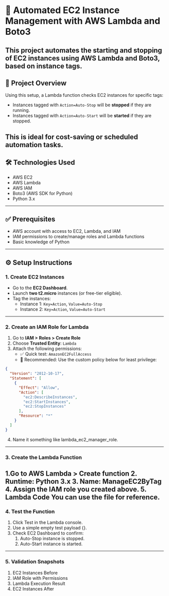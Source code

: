 # 🚀 Automated EC2 Instance Management with AWS Lambda and Boto3

This project automates the **starting** and **stopping** of EC2 instances using **AWS Lambda** and **Boto3**, based on instance tags.
---

## 📌 Project Overview

Using this setup, a Lambda function checks EC2 instances for specific tags:
- Instances tagged with `Action=Auto-Stop` will be **stopped** if they are running.
- Instances tagged with `Action=Auto-Start` will be **started** if they are stopped.

This is ideal for cost-saving or scheduled automation tasks.
---

## 🛠️ Technologies Used

- AWS EC2
- AWS Lambda
- AWS IAM
- Boto3 (AWS SDK for Python)
- Python 3.x
---

## ✅ Prerequisites

- AWS account with access to EC2, Lambda, and IAM
- IAM permissions to create/manage roles and Lambda functions
- Basic knowledge of Python
---

## ⚙️ Setup Instructions

### 1. Create EC2 Instances
- Go to the **EC2 Dashboard**.
- Launch **two t2.micro** instances (or free-tier eligible).
- Tag the instances:
  - Instance 1: `Key=Action`, `Value=Auto-Stop`
  - Instance 2: `Key=Action`, `Value=Auto-Start`
---

### 2. Create an IAM Role for Lambda

1. Go to **IAM > Roles > Create Role**
2. Choose **Trusted Entity**: `Lambda`
3. Attach the following permissions:
   - ✅ Quick test: `AmazonEC2FullAccess`
   - 🔐 Recommended: Use the custom policy below for least privilege:

```json
{
  "Version": "2012-10-17",
  "Statement": [
    {
      "Effect": "Allow",
      "Action": [
        "ec2:DescribeInstances",
        "ec2:StartInstances",
        "ec2:StopInstances"
      ],
      "Resource": "*"
    }
  ]
}
```
4. Name it something like lambda_ec2_manager_role.
---

### 3. Create the Lambda Function

1.Go to AWS Lambda > Create function
2. Runtime: Python 3.x
3. Name: ManageEC2ByTag
4. Assign the IAM role you created above.
5. Lambda Code
   You can use the file for reference.
---

### 4. Test the Function

1. Click Test in the Lambda console.
2. Use a simple empty test payload {}.
3. Check EC2 Dashboard to confirm:
   1. Auto-Stop instance is stopped.
   2. Auto-Start instance is started.
---

### 5. Validation Snapshots
1. EC2 Instances Before
2. IAM Role with Permissions
3. Lambda Execution Result
4. EC2 Instances After
